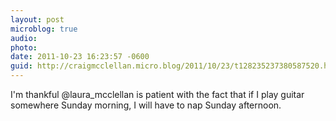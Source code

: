 ```yaml
---
layout: post
microblog: true
audio: 
photo: 
date: 2011-10-23 16:23:57 -0600
guid: http://craigmcclellan.micro.blog/2011/10/23/t128235237380587520.html
---
```

I'm thankful @laura_mcclellan is patient with the fact that if I play guitar somewhere Sunday morning, I will have to nap Sunday afternoon.

